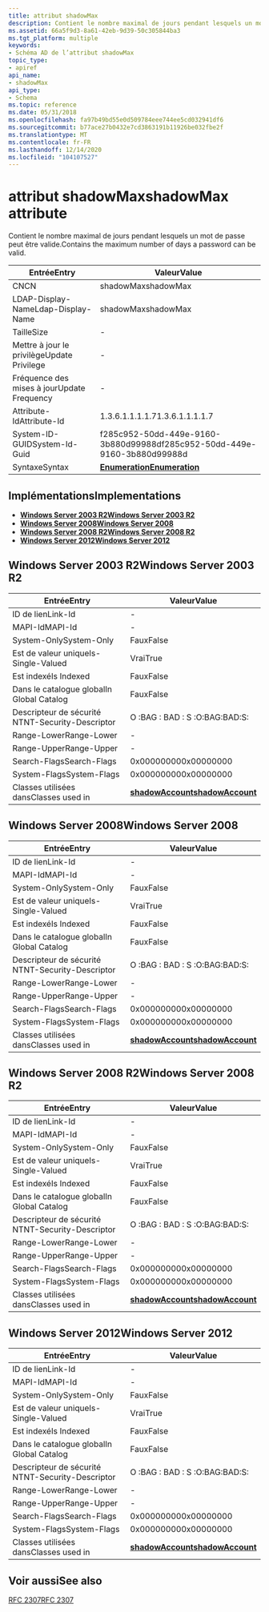 ```yaml
---
title: attribut shadowMax
description: Contient le nombre maximal de jours pendant lesquels un mot de passe peut être valide.
ms.assetid: 66a5f9d3-8a61-42eb-9d39-50c305844ba3
ms.tgt_platform: multiple
keywords:
- Schéma AD de l’attribut shadowMax
topic_type:
- apiref
api_name:
- shadowMax
api_type:
- Schema
ms.topic: reference
ms.date: 05/31/2018
ms.openlocfilehash: fa97b49bd55e0d509784eee744ee5cd032941df6
ms.sourcegitcommit: b77ace27b0432e7cd3863191b11926be032fbe2f
ms.translationtype: MT
ms.contentlocale: fr-FR
ms.lasthandoff: 12/14/2020
ms.locfileid: "104107527"
---
```

# <a name="shadowmax-attribute"></a><span data-ttu-id="a621f-104">attribut shadowMax</span><span class="sxs-lookup"><span data-stu-id="a621f-104">shadowMax attribute</span></span>

<span data-ttu-id="a621f-105">Contient le nombre maximal de jours pendant lesquels un mot de passe peut être valide.</span><span class="sxs-lookup"><span data-stu-id="a621f-105">Contains the maximum number of days a password can be valid.</span></span>



| <span data-ttu-id="a621f-106">Entrée</span><span class="sxs-lookup"><span data-stu-id="a621f-106">Entry</span></span> | <span data-ttu-id="a621f-107">Valeur</span><span class="sxs-lookup"><span data-stu-id="a621f-107">Value</span></span> |
|-------------------|--------------------------------------|
| <span data-ttu-id="a621f-108">CN</span><span class="sxs-lookup"><span data-stu-id="a621f-108">CN</span></span>                | <span data-ttu-id="a621f-109">shadowMax</span><span class="sxs-lookup"><span data-stu-id="a621f-109">shadowMax</span></span>                            |
| <span data-ttu-id="a621f-110">LDAP-Display-Name</span><span class="sxs-lookup"><span data-stu-id="a621f-110">Ldap-Display-Name</span></span> | <span data-ttu-id="a621f-111">shadowMax</span><span class="sxs-lookup"><span data-stu-id="a621f-111">shadowMax</span></span>                            |
| <span data-ttu-id="a621f-112">Taille</span><span class="sxs-lookup"><span data-stu-id="a621f-112">Size</span></span>              | \-                                   |
| <span data-ttu-id="a621f-113">Mettre à jour le privilège</span><span class="sxs-lookup"><span data-stu-id="a621f-113">Update Privilege</span></span>  | \-                                   |
| <span data-ttu-id="a621f-114">Fréquence des mises à jour</span><span class="sxs-lookup"><span data-stu-id="a621f-114">Update Frequency</span></span>  | \-                                   |
| <span data-ttu-id="a621f-115">Attribute-Id</span><span class="sxs-lookup"><span data-stu-id="a621f-115">Attribute-Id</span></span>      | <span data-ttu-id="a621f-116">1.3.6.1.1.1.1.7</span><span class="sxs-lookup"><span data-stu-id="a621f-116">1.3.6.1.1.1.1.7</span></span>                      |
| <span data-ttu-id="a621f-117">System-ID-GUID</span><span class="sxs-lookup"><span data-stu-id="a621f-117">System-Id-Guid</span></span>    | <span data-ttu-id="a621f-118">f285c952-50dd-449e-9160-3b880d99988d</span><span class="sxs-lookup"><span data-stu-id="a621f-118">f285c952-50dd-449e-9160-3b880d99988d</span></span> |
| <span data-ttu-id="a621f-119">Syntaxe</span><span class="sxs-lookup"><span data-stu-id="a621f-119">Syntax</span></span>            | [<span data-ttu-id="a621f-120">**Enumeration**</span><span class="sxs-lookup"><span data-stu-id="a621f-120">**Enumeration**</span></span>](s-enumeration.md) |



## <a name="implementations"></a><span data-ttu-id="a621f-121">Implémentations</span><span class="sxs-lookup"><span data-stu-id="a621f-121">Implementations</span></span>

-   [<span data-ttu-id="a621f-122">**Windows Server 2003 R2**</span><span class="sxs-lookup"><span data-stu-id="a621f-122">**Windows Server 2003 R2**</span></span>](#windows-server-2003-r2)
-   [<span data-ttu-id="a621f-123">**Windows Server 2008**</span><span class="sxs-lookup"><span data-stu-id="a621f-123">**Windows Server 2008**</span></span>](#windows-server-2008)
-   [<span data-ttu-id="a621f-124">**Windows Server 2008 R2**</span><span class="sxs-lookup"><span data-stu-id="a621f-124">**Windows Server 2008 R2**</span></span>](#windows-server-2008-r2)
-   [<span data-ttu-id="a621f-125">**Windows Server 2012**</span><span class="sxs-lookup"><span data-stu-id="a621f-125">**Windows Server 2012**</span></span>](#windows-server-2012)

## <a name="windows-server-2003-r2"></a><span data-ttu-id="a621f-126">Windows Server 2003 R2</span><span class="sxs-lookup"><span data-stu-id="a621f-126">Windows Server 2003 R2</span></span>



| <span data-ttu-id="a621f-127">Entrée</span><span class="sxs-lookup"><span data-stu-id="a621f-127">Entry</span></span> | <span data-ttu-id="a621f-128">Valeur</span><span class="sxs-lookup"><span data-stu-id="a621f-128">Value</span></span> |
|------------------------|-----------------------------------------------------|
| <span data-ttu-id="a621f-129">ID de lien</span><span class="sxs-lookup"><span data-stu-id="a621f-129">Link-Id</span></span>                | \-                                                  |
| <span data-ttu-id="a621f-130">MAPI-Id</span><span class="sxs-lookup"><span data-stu-id="a621f-130">MAPI-Id</span></span>                | \-                                                  |
| <span data-ttu-id="a621f-131">System-Only</span><span class="sxs-lookup"><span data-stu-id="a621f-131">System-Only</span></span>            | <span data-ttu-id="a621f-132">Faux</span><span class="sxs-lookup"><span data-stu-id="a621f-132">False</span></span>                                               |
| <span data-ttu-id="a621f-133">Est de valeur unique</span><span class="sxs-lookup"><span data-stu-id="a621f-133">Is-Single-Valued</span></span>       | <span data-ttu-id="a621f-134">Vrai</span><span class="sxs-lookup"><span data-stu-id="a621f-134">True</span></span>                                                |
| <span data-ttu-id="a621f-135">Est indexé</span><span class="sxs-lookup"><span data-stu-id="a621f-135">Is Indexed</span></span>             | <span data-ttu-id="a621f-136">Faux</span><span class="sxs-lookup"><span data-stu-id="a621f-136">False</span></span>                                               |
| <span data-ttu-id="a621f-137">Dans le catalogue global</span><span class="sxs-lookup"><span data-stu-id="a621f-137">In Global Catalog</span></span>      | <span data-ttu-id="a621f-138">Faux</span><span class="sxs-lookup"><span data-stu-id="a621f-138">False</span></span>                                               |
| <span data-ttu-id="a621f-139">Descripteur de sécurité NT</span><span class="sxs-lookup"><span data-stu-id="a621f-139">NT-Security-Descriptor</span></span> | <span data-ttu-id="a621f-140">O :BAG : BAD : S :</span><span class="sxs-lookup"><span data-stu-id="a621f-140">O:BAG:BAD:S:</span></span>                                        |
| <span data-ttu-id="a621f-141">Range-Lower</span><span class="sxs-lookup"><span data-stu-id="a621f-141">Range-Lower</span></span>            | \-                                                  |
| <span data-ttu-id="a621f-142">Range-Upper</span><span class="sxs-lookup"><span data-stu-id="a621f-142">Range-Upper</span></span>            | \-                                                  |
| <span data-ttu-id="a621f-143">Search-Flags</span><span class="sxs-lookup"><span data-stu-id="a621f-143">Search-Flags</span></span>           | <span data-ttu-id="a621f-144">0x00000000</span><span class="sxs-lookup"><span data-stu-id="a621f-144">0x00000000</span></span>                                          |
| <span data-ttu-id="a621f-145">System-Flags</span><span class="sxs-lookup"><span data-stu-id="a621f-145">System-Flags</span></span>           | <span data-ttu-id="a621f-146">0x00000000</span><span class="sxs-lookup"><span data-stu-id="a621f-146">0x00000000</span></span>                                          |
| <span data-ttu-id="a621f-147">Classes utilisées dans</span><span class="sxs-lookup"><span data-stu-id="a621f-147">Classes used in</span></span>        | [<span data-ttu-id="a621f-148">**shadowAccount**</span><span class="sxs-lookup"><span data-stu-id="a621f-148">**shadowAccount**</span></span>](c-shadowaccount.md)<br/> |



## <a name="windows-server-2008"></a><span data-ttu-id="a621f-149">Windows Server 2008</span><span class="sxs-lookup"><span data-stu-id="a621f-149">Windows Server 2008</span></span>



| <span data-ttu-id="a621f-150">Entrée</span><span class="sxs-lookup"><span data-stu-id="a621f-150">Entry</span></span> | <span data-ttu-id="a621f-151">Valeur</span><span class="sxs-lookup"><span data-stu-id="a621f-151">Value</span></span> |
|------------------------|-----------------------------------------------------|
| <span data-ttu-id="a621f-152">ID de lien</span><span class="sxs-lookup"><span data-stu-id="a621f-152">Link-Id</span></span>                | \-                                                  |
| <span data-ttu-id="a621f-153">MAPI-Id</span><span class="sxs-lookup"><span data-stu-id="a621f-153">MAPI-Id</span></span>                | \-                                                  |
| <span data-ttu-id="a621f-154">System-Only</span><span class="sxs-lookup"><span data-stu-id="a621f-154">System-Only</span></span>            | <span data-ttu-id="a621f-155">Faux</span><span class="sxs-lookup"><span data-stu-id="a621f-155">False</span></span>                                               |
| <span data-ttu-id="a621f-156">Est de valeur unique</span><span class="sxs-lookup"><span data-stu-id="a621f-156">Is-Single-Valued</span></span>       | <span data-ttu-id="a621f-157">Vrai</span><span class="sxs-lookup"><span data-stu-id="a621f-157">True</span></span>                                                |
| <span data-ttu-id="a621f-158">Est indexé</span><span class="sxs-lookup"><span data-stu-id="a621f-158">Is Indexed</span></span>             | <span data-ttu-id="a621f-159">Faux</span><span class="sxs-lookup"><span data-stu-id="a621f-159">False</span></span>                                               |
| <span data-ttu-id="a621f-160">Dans le catalogue global</span><span class="sxs-lookup"><span data-stu-id="a621f-160">In Global Catalog</span></span>      | <span data-ttu-id="a621f-161">Faux</span><span class="sxs-lookup"><span data-stu-id="a621f-161">False</span></span>                                               |
| <span data-ttu-id="a621f-162">Descripteur de sécurité NT</span><span class="sxs-lookup"><span data-stu-id="a621f-162">NT-Security-Descriptor</span></span> | <span data-ttu-id="a621f-163">O :BAG : BAD : S :</span><span class="sxs-lookup"><span data-stu-id="a621f-163">O:BAG:BAD:S:</span></span>                                        |
| <span data-ttu-id="a621f-164">Range-Lower</span><span class="sxs-lookup"><span data-stu-id="a621f-164">Range-Lower</span></span>            | \-                                                  |
| <span data-ttu-id="a621f-165">Range-Upper</span><span class="sxs-lookup"><span data-stu-id="a621f-165">Range-Upper</span></span>            | \-                                                  |
| <span data-ttu-id="a621f-166">Search-Flags</span><span class="sxs-lookup"><span data-stu-id="a621f-166">Search-Flags</span></span>           | <span data-ttu-id="a621f-167">0x00000000</span><span class="sxs-lookup"><span data-stu-id="a621f-167">0x00000000</span></span>                                          |
| <span data-ttu-id="a621f-168">System-Flags</span><span class="sxs-lookup"><span data-stu-id="a621f-168">System-Flags</span></span>           | <span data-ttu-id="a621f-169">0x00000000</span><span class="sxs-lookup"><span data-stu-id="a621f-169">0x00000000</span></span>                                          |
| <span data-ttu-id="a621f-170">Classes utilisées dans</span><span class="sxs-lookup"><span data-stu-id="a621f-170">Classes used in</span></span>        | [<span data-ttu-id="a621f-171">**shadowAccount**</span><span class="sxs-lookup"><span data-stu-id="a621f-171">**shadowAccount**</span></span>](c-shadowaccount.md)<br/> |



## <a name="windows-server-2008-r2"></a><span data-ttu-id="a621f-172">Windows Server 2008 R2</span><span class="sxs-lookup"><span data-stu-id="a621f-172">Windows Server 2008 R2</span></span>



| <span data-ttu-id="a621f-173">Entrée</span><span class="sxs-lookup"><span data-stu-id="a621f-173">Entry</span></span> | <span data-ttu-id="a621f-174">Valeur</span><span class="sxs-lookup"><span data-stu-id="a621f-174">Value</span></span> |
|------------------------|-----------------------------------------------------|
| <span data-ttu-id="a621f-175">ID de lien</span><span class="sxs-lookup"><span data-stu-id="a621f-175">Link-Id</span></span>                | \-                                                  |
| <span data-ttu-id="a621f-176">MAPI-Id</span><span class="sxs-lookup"><span data-stu-id="a621f-176">MAPI-Id</span></span>                | \-                                                  |
| <span data-ttu-id="a621f-177">System-Only</span><span class="sxs-lookup"><span data-stu-id="a621f-177">System-Only</span></span>            | <span data-ttu-id="a621f-178">Faux</span><span class="sxs-lookup"><span data-stu-id="a621f-178">False</span></span>                                               |
| <span data-ttu-id="a621f-179">Est de valeur unique</span><span class="sxs-lookup"><span data-stu-id="a621f-179">Is-Single-Valued</span></span>       | <span data-ttu-id="a621f-180">Vrai</span><span class="sxs-lookup"><span data-stu-id="a621f-180">True</span></span>                                                |
| <span data-ttu-id="a621f-181">Est indexé</span><span class="sxs-lookup"><span data-stu-id="a621f-181">Is Indexed</span></span>             | <span data-ttu-id="a621f-182">Faux</span><span class="sxs-lookup"><span data-stu-id="a621f-182">False</span></span>                                               |
| <span data-ttu-id="a621f-183">Dans le catalogue global</span><span class="sxs-lookup"><span data-stu-id="a621f-183">In Global Catalog</span></span>      | <span data-ttu-id="a621f-184">Faux</span><span class="sxs-lookup"><span data-stu-id="a621f-184">False</span></span>                                               |
| <span data-ttu-id="a621f-185">Descripteur de sécurité NT</span><span class="sxs-lookup"><span data-stu-id="a621f-185">NT-Security-Descriptor</span></span> | <span data-ttu-id="a621f-186">O :BAG : BAD : S :</span><span class="sxs-lookup"><span data-stu-id="a621f-186">O:BAG:BAD:S:</span></span>                                        |
| <span data-ttu-id="a621f-187">Range-Lower</span><span class="sxs-lookup"><span data-stu-id="a621f-187">Range-Lower</span></span>            | \-                                                  |
| <span data-ttu-id="a621f-188">Range-Upper</span><span class="sxs-lookup"><span data-stu-id="a621f-188">Range-Upper</span></span>            | \-                                                  |
| <span data-ttu-id="a621f-189">Search-Flags</span><span class="sxs-lookup"><span data-stu-id="a621f-189">Search-Flags</span></span>           | <span data-ttu-id="a621f-190">0x00000000</span><span class="sxs-lookup"><span data-stu-id="a621f-190">0x00000000</span></span>                                          |
| <span data-ttu-id="a621f-191">System-Flags</span><span class="sxs-lookup"><span data-stu-id="a621f-191">System-Flags</span></span>           | <span data-ttu-id="a621f-192">0x00000000</span><span class="sxs-lookup"><span data-stu-id="a621f-192">0x00000000</span></span>                                          |
| <span data-ttu-id="a621f-193">Classes utilisées dans</span><span class="sxs-lookup"><span data-stu-id="a621f-193">Classes used in</span></span>        | [<span data-ttu-id="a621f-194">**shadowAccount**</span><span class="sxs-lookup"><span data-stu-id="a621f-194">**shadowAccount**</span></span>](c-shadowaccount.md)<br/> |



## <a name="windows-server-2012"></a><span data-ttu-id="a621f-195">Windows Server 2012</span><span class="sxs-lookup"><span data-stu-id="a621f-195">Windows Server 2012</span></span>



| <span data-ttu-id="a621f-196">Entrée</span><span class="sxs-lookup"><span data-stu-id="a621f-196">Entry</span></span> | <span data-ttu-id="a621f-197">Valeur</span><span class="sxs-lookup"><span data-stu-id="a621f-197">Value</span></span> |
|------------------------|-----------------------------------------------------|
| <span data-ttu-id="a621f-198">ID de lien</span><span class="sxs-lookup"><span data-stu-id="a621f-198">Link-Id</span></span>                | \-                                                  |
| <span data-ttu-id="a621f-199">MAPI-Id</span><span class="sxs-lookup"><span data-stu-id="a621f-199">MAPI-Id</span></span>                | \-                                                  |
| <span data-ttu-id="a621f-200">System-Only</span><span class="sxs-lookup"><span data-stu-id="a621f-200">System-Only</span></span>            | <span data-ttu-id="a621f-201">Faux</span><span class="sxs-lookup"><span data-stu-id="a621f-201">False</span></span>                                               |
| <span data-ttu-id="a621f-202">Est de valeur unique</span><span class="sxs-lookup"><span data-stu-id="a621f-202">Is-Single-Valued</span></span>       | <span data-ttu-id="a621f-203">Vrai</span><span class="sxs-lookup"><span data-stu-id="a621f-203">True</span></span>                                                |
| <span data-ttu-id="a621f-204">Est indexé</span><span class="sxs-lookup"><span data-stu-id="a621f-204">Is Indexed</span></span>             | <span data-ttu-id="a621f-205">Faux</span><span class="sxs-lookup"><span data-stu-id="a621f-205">False</span></span>                                               |
| <span data-ttu-id="a621f-206">Dans le catalogue global</span><span class="sxs-lookup"><span data-stu-id="a621f-206">In Global Catalog</span></span>      | <span data-ttu-id="a621f-207">Faux</span><span class="sxs-lookup"><span data-stu-id="a621f-207">False</span></span>                                               |
| <span data-ttu-id="a621f-208">Descripteur de sécurité NT</span><span class="sxs-lookup"><span data-stu-id="a621f-208">NT-Security-Descriptor</span></span> | <span data-ttu-id="a621f-209">O :BAG : BAD : S :</span><span class="sxs-lookup"><span data-stu-id="a621f-209">O:BAG:BAD:S:</span></span>                                        |
| <span data-ttu-id="a621f-210">Range-Lower</span><span class="sxs-lookup"><span data-stu-id="a621f-210">Range-Lower</span></span>            | \-                                                  |
| <span data-ttu-id="a621f-211">Range-Upper</span><span class="sxs-lookup"><span data-stu-id="a621f-211">Range-Upper</span></span>            | \-                                                  |
| <span data-ttu-id="a621f-212">Search-Flags</span><span class="sxs-lookup"><span data-stu-id="a621f-212">Search-Flags</span></span>           | <span data-ttu-id="a621f-213">0x00000000</span><span class="sxs-lookup"><span data-stu-id="a621f-213">0x00000000</span></span>                                          |
| <span data-ttu-id="a621f-214">System-Flags</span><span class="sxs-lookup"><span data-stu-id="a621f-214">System-Flags</span></span>           | <span data-ttu-id="a621f-215">0x00000000</span><span class="sxs-lookup"><span data-stu-id="a621f-215">0x00000000</span></span>                                          |
| <span data-ttu-id="a621f-216">Classes utilisées dans</span><span class="sxs-lookup"><span data-stu-id="a621f-216">Classes used in</span></span>        | [<span data-ttu-id="a621f-217">**shadowAccount**</span><span class="sxs-lookup"><span data-stu-id="a621f-217">**shadowAccount**</span></span>](c-shadowaccount.md)<br/> |



## <a name="see-also"></a><span data-ttu-id="a621f-218">Voir aussi</span><span class="sxs-lookup"><span data-stu-id="a621f-218">See also</span></span>

<dl> <dt>

[<span data-ttu-id="a621f-219">RFC 2307</span><span class="sxs-lookup"><span data-stu-id="a621f-219">RFC 2307</span></span>](https://www.ietf.org/rfc/rfc2307.txt)
</dt> </dl>

 

 






